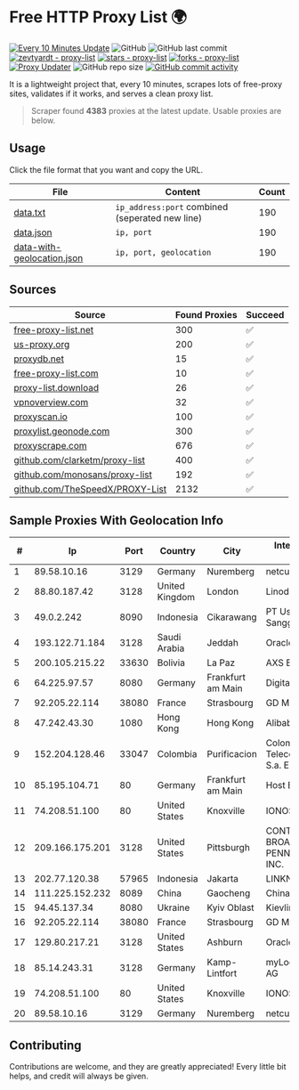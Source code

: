 
# Free HTTP Proxy List 🌍

[![Every 10 Minutes Update](https://github.com/mertguvencli/http-proxy-list/actions/workflows/main.yml/badge.svg?branch=main)](https://github.com/mertguvencli/http-proxy-list/actions/workflows/main.yml)
![GitHub](https://img.shields.io/github/license/mertguvencli/http-proxy-list)
![GitHub last commit](https://img.shields.io/github/last-commit/mertguvencli/http-proxy-list)
[![zevtyardt - proxy-list](https://img.shields.io/static/v1?label=zevtyardt&message=proxy-list&color=blue&logo=github)](https://github.com/zevtyardt/proxy-list "Go to GitHub repo")
[![stars - proxy-list](https://img.shields.io/github/stars/zevtyardt/proxy-list?style=social)](https://github.com/zevtyardt/proxy-list)
[![forks - proxy-list](https://img.shields.io/github/forks/zevtyardt/proxy-list?style=social)](https://github.com/zevtyardt/proxy-list)
[![Proxy Updater](https://github.com/zevtyardt/proxy-list/workflows/Proxy%20Updater/badge.svg)](https://github.com/zevtyardt/proxy-list/actions?query=workflow:"Proxy+Updater")
![GitHub repo size](https://img.shields.io/github/repo-size/zevtyardt/proxy-list)
[![GitHub commit activity](https://img.shields.io/github/commit-activity/m/zevtyardt/proxy-list?logo=commits)](https://github.com/zevtyardt/proxy-list/commits/main)

It is a lightweight project that, every 10 minutes, scrapes lots of free-proxy sites, validates if it works, and serves a clean proxy list.

> Scraper found **4383** proxies at the latest update. Usable proxies are below.

## Usage

Click the file format that you want and copy the URL.

|File|Content|Count|
|----|-------|-----|
|[data.txt](https://raw.githubusercontent.com/mertguvencli/http-proxy-list/main/proxy-list/data.txt)|`ip_address:port` combined (seperated new line)|190|
|[data.json](https://raw.githubusercontent.com/mertguvencli/http-proxy-list/main/proxy-list/data.json)|`ip, port`|190|
|[data-with-geolocation.json](https://raw.githubusercontent.com/mertguvencli/http-proxy-list/main/proxy-list/data-with-geolocation.json)|`ip, port, geolocation`|190|

## Sources

|Source|Found Proxies|Succeed|
|------|-------------|-------|
|[free-proxy-list.net](https://free-proxy-list.net)|300|✅|
|[us-proxy.org](https://www.us-proxy.org)|200|✅|
|[proxydb.net](http://proxydb.net)|15|✅|
|[free-proxy-list.com](https://free-proxy-list.com/?page=&port=&type%5B%5D=http&type%5B%5D=https&up_time=0&search=Search)|10|✅|
|[proxy-list.download](https://www.proxy-list.download/HTTP)|26|✅|
|[vpnoverview.com](https://vpnoverview.com/privacy/anonymous-browsing/free-proxy-servers)|32|✅|
|[proxyscan.io](https://www.proxyscan.io)|100|✅|
|[proxylist.geonode.com](https://proxylist.geonode.com/api/proxy-list?limit=300&page=1&sort_by=lastChecked&sort_type=desc&protocols=http,https)|300|✅|
|[proxyscrape.com](https://api.proxyscrape.com/v2/?request=displayproxies&protocol=http&timeout=10000&country=all&ssl=all&anonymity=all)|676|✅|
|[github.com/clarketm/proxy-list](https://raw.githubusercontent.com/clarketm/proxy-list/master/proxy-list-raw.txt)|400|✅|
|[github.com/monosans/proxy-list](https://raw.githubusercontent.com/monosans/proxy-list/main/proxies/http.txt)|192|✅|
|[github.com/TheSpeedX/PROXY-List](https://raw.githubusercontent.com/TheSpeedX/PROXY-List/master/http.txt)|2132|✅|


## Sample Proxies With Geolocation Info

|#|Ip|Port|Country|City|Internet Service Provider|
|-|--|----|-------|----|-------------------------|
|1|89.58.10.16|3129|Germany|Nuremberg|netcup GmbH|
|2|88.80.187.42|3128|United Kingdom|London|Linode, LLC|
|3|49.0.2.242|8090|Indonesia|Cikarawang|PT Usaha Adi Sanggoro|
|4|193.122.71.184|3128|Saudi Arabia|Jeddah|Oracle Corporation|
|5|200.105.215.22|33630|Bolivia|La Paz|AXS Bolivia S. A.|
|6|64.225.97.57|8080|Germany|Frankfurt am Main|DigitalOcean, LLC|
|7|92.205.22.114|38080|France|Strasbourg|GD MASS Network|
|8|47.242.43.30|1080|Hong Kong|Hong Kong|Alibaba.com LLC|
|9|152.204.128.46|33047|Colombia|Purificacion|Colombia Telecomunicaciones S.a. ESP|
|10|85.195.104.71|80|Germany|Frankfurt am Main|Host Europe GmbH|
|11|74.208.51.100|80|United States|Knoxville|IONOS SE|
|12|209.166.175.201|3128|United States|Pittsburgh|CONTINENTAL BROADBAND PENNSYLVANIA, INC.|
|13|202.77.120.38|57965|Indonesia|Jakarta|LINKNET|
|14|111.225.152.232|8089|China|Gaocheng|Chinanet|
|15|94.45.137.34|8080|Ukraine|Kyiv Oblast|Kievline LLC|
|16|92.205.22.114|38080|France|Strasbourg|GD MASS Network|
|17|129.80.217.21|3128|United States|Ashburn|Oracle Corporation|
|18|85.14.243.31|3128|Germany|Kamp-Lintfort|myLoc managed IT AG|
|19|74.208.51.100|80|United States|Knoxville|IONOS SE|
|20|89.58.10.16|3129|Germany|Nuremberg|netcup GmbH|



## Contributing

Contributions are welcome, and they are greatly appreciated! Every
little bit helps, and credit will always be given.

